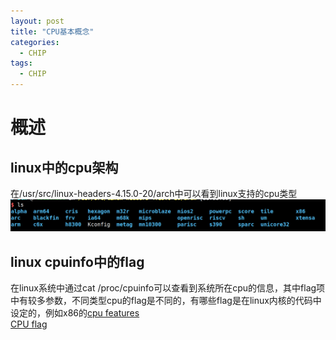 ```yaml
---
layout: post
title: "CPU基本概念"
categories:
  - CHIP
tags:
  - CHIP
---
```

# 概述

## linux中的cpu架构
在/usr/src/linux-headers-4.15.0-20/arch中可以看到linux支持的cpu类型  
![cpu arch](https://github.com/ronysun/MarkdownImage/blob/master/cpu-arch.png)

## linux cpuinfo中的flag
在linux系统中通过cat /proc/cpuinfo可以查看到系统所在cpu的信息，其中flag项中有较多参数，不同类型cpu的flag是不同的，有哪些flag是在linux内核的代码中设定的，例如x86的[cpu features](https://git.kernel.org/pub/scm/linux/kernel/git/stable/linux.git/tree/arch/x86/include/asm/cpufeatures.h)  
[CPU flag](http://blog.hbcom.info/archives/152)